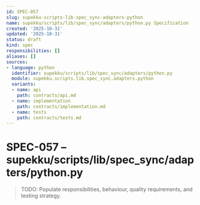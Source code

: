 ```yaml
---
id: SPEC-057
slug: supekku-scripts-lib-spec_sync-adapters-python
name: supekku/scripts/lib/spec_sync/adapters/python.py Specification
created: '2025-10-31'
updated: '2025-10-31'
status: draft
kind: spec
responsibilities: []
aliases: []
sources:
- language: python
  identifier: supekku/scripts/lib/spec_sync/adapters/python.py
  module: supekku.scripts.lib.spec_sync.adapters.python
  variants:
  - name: api
    path: contracts/api.md
  - name: implementation
    path: contracts/implementation.md
  - name: tests
    path: contracts/tests.md
---
```


# SPEC-057 – supekku/scripts/lib/spec_sync/adapters/python.py

> TODO: Populate responsibilities, behaviour, quality requirements, and testing strategy.
